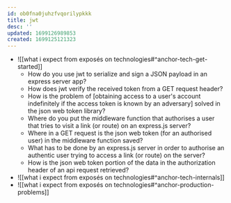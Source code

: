 ```yaml
---
id: ob0fna0juhzfvqorilypkkk
title: jwt
desc: ''
updated: 1699126989853
created: 1699125121323
---
```


- ![[what i expect from exposés on technologies#^anchor-tech-get-started]]
  - How do you use jwt to serialize and sign a JSON payload in an express server app?
  - How does jwt verify the received token from a GET request header?
  - How is the problem of [obtaining access to a user's account indefinitely if the access token is known by an adversary] solved in the json web token library?
  - Where do you put the middleware function that authorises a user that tries to visit a link (or route) on an express.js server?
  - Where in a GET request is the json web token (for an authorised user) in the middleware function saved?
  - What has to be done by an express.js server in order to authorise an authentic user trying to access a link (or route) on the server?
  - How is the json web token portion of the data in the authorization header of an api request retrieved?
- ![[what i expect from exposés on technologies#^anchor-tech-internals]]
- ![[what i expect from exposés on technologies#^anchor-production-problems]]
